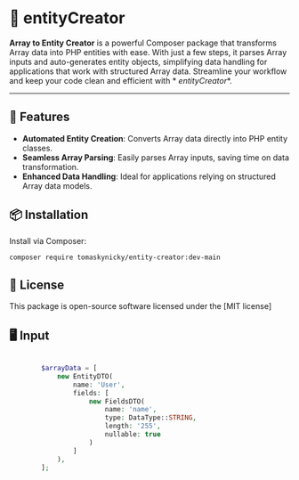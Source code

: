 # 🌟 entityCreator

**Array to Entity Creator** is a powerful Composer package that transforms Array data into PHP entities with ease. With
just a few steps, it parses Array inputs and auto-generates entity objects, simplifying data handling for applications
that work with structured Array data. Streamline your workflow and keep your code clean and efficient with *
*entityCreator**.

---

## 🎉 Features

- **Automated Entity Creation**: Converts Array data directly into PHP entity classes.
- **Seamless Array Parsing**: Easily parses Array inputs, saving time on data transformation.
- **Enhanced Data Handling**: Ideal for applications relying on structured Array data models.

## 📦 Installation

Install via Composer:

```bash
composer require tomaskynicky/entity-creator:dev-main
```

## 📄 License

This package is open-source software licensed under the [MIT license]

## 🖥️ Input

```php

		$arrayData = [
			new EntityDTO(
				name: 'User',
				fields: [
					new FieldsDTO(
						name: 'name',
						type: DataType::STRING,
						length: '255',
						nullable: true
					)
				]
			),
		];
